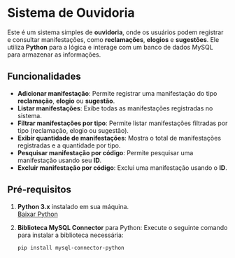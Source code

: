 # Sistema de Ouvidoria

Este é um sistema simples de **ouvidoria**, onde os usuários podem registrar e consultar manifestações, como **reclamações**, **elogios** e **sugestões**. Ele utiliza **Python** para a lógica e interage com um banco de dados MySQL para armazenar as informações.

## Funcionalidades

- **Adicionar manifestação**: Permite registrar uma manifestação do tipo **reclamação**, **elogio** ou **sugestão**.
- **Listar manifestações**: Exibe todas as manifestações registradas no sistema.
- **Filtrar manifestações por tipo**: Permite listar manifestações filtradas por tipo (reclamação, elogio ou sugestão).
- **Exibir quantidade de manifestações**: Mostra o total de manifestações registradas e a quantidade por tipo.
- **Pesquisar manifestação por código**: Permite pesquisar uma manifestação usando seu **ID**.
- **Excluir manifestação por código**: Exclui uma manifestação usando o **ID**.

## Pré-requisitos

1. **Python 3.x** instalado em sua máquina.  
   [Baixar Python](https://www.python.org/downloads/)

2. **Biblioteca MySQL Connector** para Python:
   Execute o seguinte comando para instalar a biblioteca necessária:

   ```bash
   pip install mysql-connector-python

